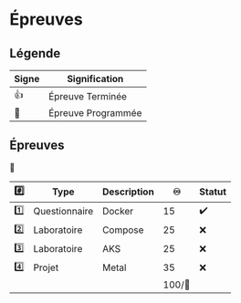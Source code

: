 # Épreuves

## Légende

| Signe              | Signification                 |
|--------------------|-------------------------------|
| :+1:               | Épreuve Terminée              |
| :calendar:         | Épreuve Programmée            |


## Épreuves

:tada:

|:hash:   | Type        | Description                                         |:infinity:| Statut           |
|---------|---------------|-----------------------------------------------------|---------|------------------|
| :one:   | Questionnaire | Docker                                              | 15      |:heavy_check_mark:|
| :two:   | Laboratoire   | Compose                                             | 25      |:x:|
| :three: | Laboratoire   | AKS                                                 | 25      |:x:|
| :four:  | Projet        | Metal                                               | 35      |:x:| 
|         |               |                                                     |100/:100:|                 |

